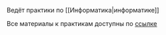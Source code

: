 Ведёт практики по [[Информатика|информатике]]

Все материалы к практикам доступны по [ссылке](https://drive.google.com/drive/folders/14SbrgulkyKHtnZaztyDkcVJjGXbp7dEl)